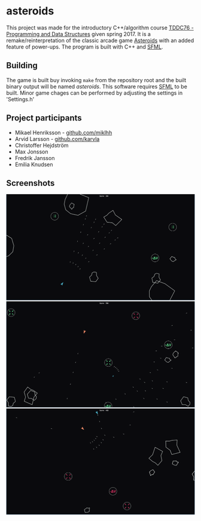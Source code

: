 # asteroids
This project was made for the introductory C++/algorithm course [TDDC76 - Programming and Data Structures](https://www.ida.liu.se/~TDDC76/) given spring 2017. It is a remake/reinterpretation of the classic arcade game [Asteroids](https://en.wikipedia.org/wiki/Asteroids_(video_game)) with an added feature of power-ups. The program is built with C++ and [SFML](https://www.sfml-dev.org/).

## Building
The game is built buy invoking `make` from the repository root and the built binary output will be named *asteroids*. This software requires [SFML](https://www.sfml-dev.org/) to be built. Minor game chages can be performed by adjusting the settings in 'Settings.h'

## Project participants
* Mikael Henriksson - [github.com/miklhh](https://github.com/miklhh)
* Arvid Larsson - [github.com/karvla](https://github.com/karvla)
* Christoffer Hejdström
* Max Jonsson
* Fredrik Jansson
* Emilia Knudsen

## Screenshots
![Image1](Screenshots/ex1.png)
![Image2](Screenshots/ex2.png)
![Image3](Screenshots/ex3.png)
